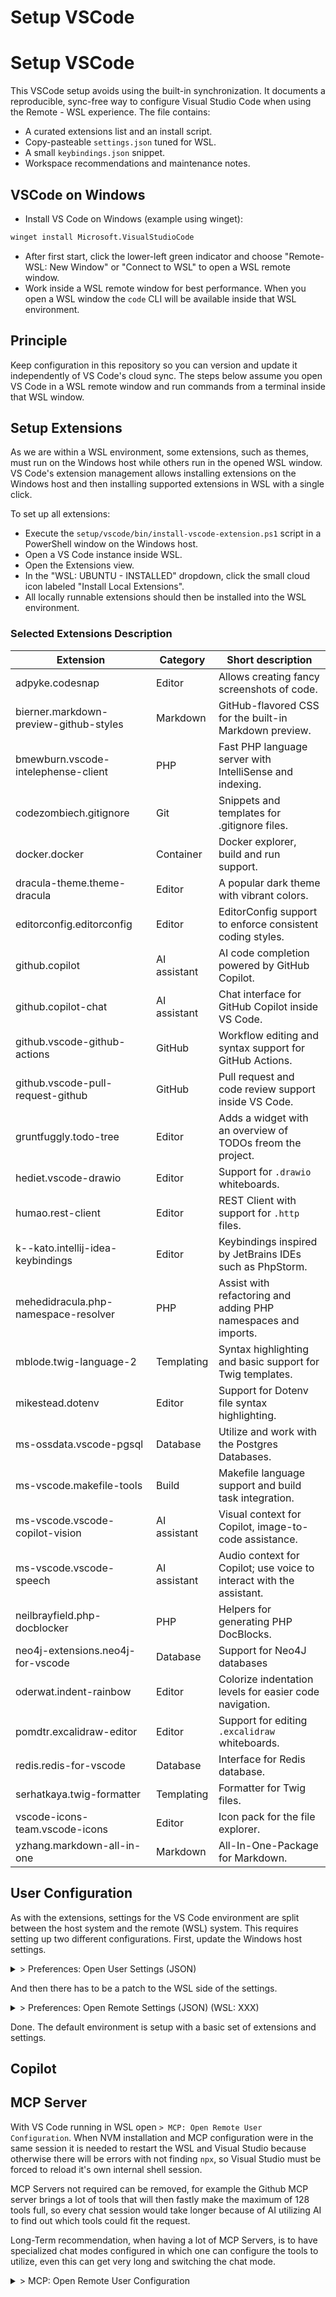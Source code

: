 # Setup VSCode
# Setup VSCode

This VSCode setup avoids using the built-in synchronization. It documents a reproducible, sync-free way to configure Visual Studio Code when using the Remote - WSL experience. The file contains:

- A curated extensions list and an install script.
- Copy-pasteable `settings.json` tuned for WSL.
- A small `keybindings.json` snippet.
- Workspace recommendations and maintenance notes.

## VSCode on Windows

- Install VS Code on Windows (example using winget):

```bash
winget install Microsoft.VisualStudioCode
```

- After first start, click the lower-left green indicator and choose "Remote-WSL: New Window" or "Connect to WSL" to open a WSL remote window.
- Work inside a WSL remote window for best performance. When you open a WSL window the `code` CLI will be available inside that WSL environment.

## Principle

Keep configuration in this repository so you can version and update it independently of VS Code's cloud sync. The steps below assume you open VS Code in a WSL remote window and run commands from a terminal inside that WSL window.

## Setup Extensions

As we are within a WSL environment, some extensions, such as themes, must run on the Windows host while others run in the opened WSL window. VS Code's extension management allows installing extensions on the Windows host and then installing supported extensions in WSL with a single click.

To set up all extensions:

 - Execute the `setup/vscode/bin/install-vscode-extension.ps1` script in a PowerShell window on the Windows host.
 - Open a VS Code instance inside WSL.
 - Open the Extensions view.
 - In the "WSL: UBUNTU - INSTALLED" dropdown, click the small cloud icon labeled "Install Local Extensions".
 - All locally runnable extensions should then be installed into the WSL environment.

### Selected Extensions Description

| Extension                              | Category     | Short description                                                    |
| -------------------------------------- | ------------ | -------------------------------------------------------------------- |
| adpyke.codesnap                        | Editor       | Allows creating fancy screenshots of code.                           |
| bierner.markdown-preview-github-styles | Markdown     | GitHub-flavored CSS for the built-in Markdown preview.               |
| bmewburn.vscode-intelephense-client    | PHP          | Fast PHP language server with IntelliSense and indexing.             |
| codezombiech.gitignore                 | Git          | Snippets and templates for .gitignore files.                         |
| docker.docker                          | Container    | Docker explorer, build and run support.                              |
| dracula-theme.theme-dracula            | Editor       | A popular dark theme with vibrant colors.                            |
| editorconfig.editorconfig              | Editor       | EditorConfig support to enforce consistent coding styles.            |
| github.copilot                         | AI assistant | AI code completion powered by GitHub Copilot.                        |
| github.copilot-chat                    | AI assistant | Chat interface for GitHub Copilot inside VS Code.                    |
| github.vscode-github-actions           | GitHub       | Workflow editing and syntax support for GitHub Actions.              |
| github.vscode-pull-request-github      | GitHub       | Pull request and code review support inside VS Code.                 |
| gruntfuggly.todo-tree                  | Editor       | Adds a widget with an overview of TODOs freom the project.           |
| hediet.vscode-drawio                   | Editor       | Support for `.drawio` whiteboards.                                   |
| humao.rest-client                      | Editor       | REST Client with support for `.http` files.                          |
| k--kato.intellij-idea-keybindings      | Editor       | Keybindings inspired by JetBrains IDEs such as PhpStorm.             |
| mehedidracula.php-namespace-resolver   | PHP          | Assist with refactoring and adding PHP namespaces and imports.       |
| mblode.twig-language-2                 | Templating   | Syntax highlighting and basic support for Twig templates.            |
| mikestead.dotenv                       | Editor       | Support for Dotenv file syntax highlighting.                         |
| ms-ossdata.vscode-pgsql                | Database     | Utilize and work with the Postgres Databases.                        |
| ms-vscode.makefile-tools               | Build        | Makefile language support and build task integration.                |
| ms-vscode.vscode-copilot-vision        | AI assistant | Visual context for Copilot, image-to-code assistance.                |
| ms-vscode.vscode-speech                | AI assistant | Audio context for Copilot; use voice to interact with the assistant. |
| neilbrayfield.php-docblocker           | PHP          | Helpers for generating PHP DocBlocks.                                |
| neo4j-extensions.neo4j-for-vscode      | Database     | Support for Neo4J databases                                          |
| oderwat.indent-rainbow                 | Editor       | Colorize indentation levels for easier code navigation.              |
| pomdtr.excalidraw-editor               | Editor       | Support for editing `.excalidraw` whiteboards.                       |
| redis.redis-for-vscode                 | Database     | Interface for Redis database.                                        |
| serhatkaya.twig-formatter              | Templating   | Formatter for Twig files.                                            |
| vscode-icons-team.vscode-icons         | Editor       | Icon pack for the file explorer.                                     |
| yzhang.markdown-all-in-one             | Markdown     | All-In-One-Package for Markdown.                                     |


## User Configuration

As with the extensions, settings for the VS Code environment are split between the host system and the remote (WSL) system. This requires setting up two different configurations. First, update the Windows host settings.

<details>
<summary>> Preferences: Open User Settings (JSON)</summary>

```json
{
	"workbench.colorTheme": "Dracula Theme",
	"files.autoSave": "afterDelay",
	"workbench.iconTheme": "vscode-icons",
	"workbench.tree.indent": 12,
	"workbench.tips.enabled": false,
	"workbench.view.alwaysShowHeaderActions": true,
	"workbench.editor.decorations.badges": false,
	"workbench.editor.pinnedTabsOnSeparateRow": true,
	"explorer.autoRevealExclude": {
		"**/vendor": true
	},
	"zenMode.hideActivityBar": false,
	"telemetry.editStats.enabled": false,
    "telemetry.feedback.enabled": false,
	"codesnap.transparentBackground": true,
	"github.copilot.chat.commitMessageGeneration.instructions": [
        {
            "text": "Use conventional commit message format."
        }
    ],

	"docker.extension.enableComposeLanguageServer": true,
	"git.blame.editorDecoration.enabled": true,

  	"chat.agent.maxRequests": 250,
	"github.copilot.enable": {"*": true},
	"github.copilot.chat.setupTests.enabled": false,
	"github.copilot.nextEditSuggestions.enabled": true,
	"github.copilot.selectedCompletionModel": "gpt-4o-copilot",
	"github.copilot.chat.codesearch.enabled": true,
	"chat.mcp.autostart": "newAndOutdated",

	"chat.tools.terminal.autoApprove": {
			"composer": true,
			"curl": true,
			"docker compose": true,
			"make": true,
			"vendor/bin/rector": true,
			"vendor/bin/phpcs": true,
			"vendor/bin/deptrac": true
	},

	"[markdown]": {
		"editor.defaultFormatter": "yzhang.markdown-all-in-one"
	},
}
```

</details>

And then there has to be a patch to the WSL side of the settings.

<details>
<summary>> Preferences: Open Remote Settings (JSON) (WSL: XXX)</summary>

```json
{
    "github.copilot.chat.codesearch.enabled": true,
    "terminal.integrated.profiles.linux": {
        "bash": {
            "path": "bash",
            "args": ["-c", "source ~/.bashrc; exec bash"]
        },
    },
    "terminal.integrated.defaultProfile.linux": "bash"
}
```

</details>

Done. The default environment is setup with a basic set of extensions and settings.

## Copilot

## MCP Server

With VS Code running in WSL open `> MCP: Open Remote User Configuration`. When NVM installation and MCP configuration were in the same session it is needed to restart the WSL and Visual Studio because otherwise there will be errors with not finding `npx`, so Visual Studio must be forced to reload it's own internal shell session.

MCP Servers not required can be removed, for example the Github MCP server brings a lot of tools that will then fastly make the maximum of 128 tools full, so every chat session would take longer because of AI utilizing AI to find out which tools could fit the request.

Long-Term recommendation, when having a lot of MCP Servers, is to have specialized chat modes configured in which one can configure the tools to utilize, even this can get very long and switching the chat mode.

<details>
<summary>> MCP: Open Remote User Configuration</summary>

```json
{
  "servers": {
    "playwright": {
      "type": "stdio",
      "command": "npx",
      "args": [
        "@playwright/mcp@latest",
        "--ignore-https-errors"
      ]
    },
    "context7": {
      "type": "stdio",
      "command": "npx",
      "args": [
        "-y",
        "@upstash/context7-mcp"
      ]
    },
    "git-mcp-server": {
      "command": "npx",
      "args": [
        "@cyanheads/git-mcp-server"
      ],
      "env": {
        "MCP_LOG_LEVEL": "info",
        "GIT_SIGN_COMMITS": "true"
      }
    },
	"notion": {
		"command": "npx",
		"args": [
			"-y",
			"mcp-remote",
			"https://mcp.notion.com/mcp"
		]
	},
	"atlassian": {
		"command": "npx",
		"args": ["-y", "mcp-remote", "https://mcp.atlassian.com/v1/sse"]
	},
	"github": {
		"type": "http",
		"url": "https://api.githubcopilot.com/mcp/"
	}
  }
}

</details>

## Instructions & ChatModes

All Copiloit related files are living within the Windows environment.
As such you can C&P the `user` subdirectory of this file directly to
`%APPDATA%\Code\User` in the windows explorer.

